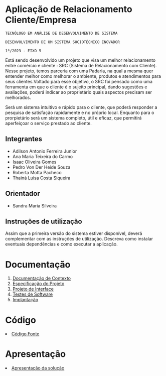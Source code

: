 # Aplicação de Relacionamento Cliente/Empresa

`TECNÓLOGO EM ANÁLISE DE DESENVOLVIMENTO DE SISTEMA`

`DESENVOLVIMENTO DE UM SISTEMA SOCIOTÉCNICO INOVADOR`

`1º/2023 - EIXO 5`

   Está sendo desenvolvido um projeto que visa um melhor relacionamento entre comércio e cliente : SRC (Sistema de Relacionamento com Cliente). Nesse projeto, temos parceria com uma Padaria, na qual a mesma quer entender melhor como melhorar o ambiente, produtos e atendimentos para seus clientes.Voltado para esse objetivo, o SRC foi pensado como uma ferramenta em que o cliente é o sujeito principal, dando sugestões e avaliações, poderá indicar ao proprietário quais aspectos precisam ser melhorados.
  
   Será um sistema intuitivo e rápido para o cliente, que poderá responder a pesquisa de satisfação rapidamente e no próprio local. Enquanto para o prorpietário será um sistema completo, útil e eficaz, que permitirá aperfeiçoar o serviço prestado ao cliente.

## Integrantes

* Adilson Antonio Ferreira Junior
* Ana Maria Teixeira do Carmo
* Isaac Oliveira Gomes
* Pedro Von Der Heide Souza
* Roberta Motta Pacheco
* Thainá Luisa Costa Siqueira

## Orientador

* Sandra Maria Silveira

## Instruções de utilização

Assim que a primeira versão do sistema estiver disponível, deverá complementar com as instruções de utilização. Descreva como instalar eventuais dependências e como executar a aplicação.

# Documentação

<ol>
<li><a href="docs/01-Documentação de Contexto.md"> Documentação de Contexto</a></li>
<li><a href="docs/02-Especificação do Projeto.md"> Especificação do Projeto</a></li>
<li><a href="docs/03-Projeto de Interface.md"> Projeto de Interface</a></li>
<li><a href="docs/04-Testes de Software.md"> Testes de Software</a></li>
<li><a href="docs/05-Implantação.md"> Implantação</a></li>
</ol>

# Código

<li><a href="src/README.md"> Código Fonte</a></li>

# Apresentação

<li><a href="presentation/README.md"> Apresentação da solução</a></li>
